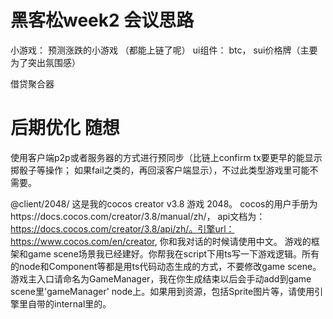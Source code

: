 


# 黑客松week2 会议思路

小游戏： 预测涨跌的小游戏 （都能上链了呢）
ui组件： btc， sui价格牌（主要为了突出氛围感）


借贷聚合器




# 后期优化 随想


使用客户端p2p或者服务器的方式进行预同步（比链上confirm tx要更早的能显示掷骰子等操作； 如果fail之类的，再回滚客户端显示），不过此类型游戏里可能不需要。




@client/2048/ 这是我的cocos creator v3.8 游戏 2048。 cocos的用户手册为https://docs.cocos.com/creator/3.8/manual/zh/， api文档为：https://docs.cocos.com/creator/3.8/api/zh/。引擎url： https://www.cocos.com/en/creator, 你和我对话的时候请使用中文。 游戏的框架和game scene场景我已经建好。你帮我在script下用ts写一下游戏逻辑。所有的node和Component等都是用ts代码动态生成的方式，不要修改game scene。游戏主入口请命名为GameManager，我在你生成结束以后会手动add到game scene里'gameManager' node上。如果用到资源，包括Sprite图片等，请使用引擎里自带的internal里的。




